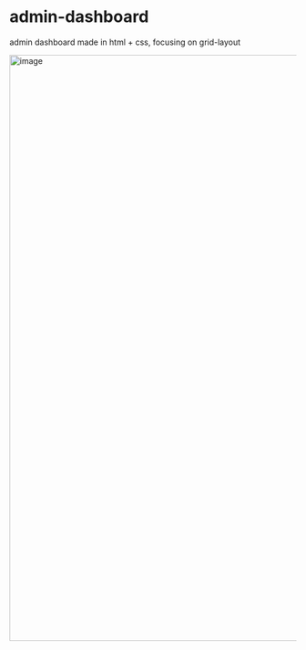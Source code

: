 # admin-dashboard
admin dashboard made in html + css, focusing on grid-layout

<img width="1027" alt="image" src="https://user-images.githubusercontent.com/74586216/208745056-acb4037f-cd43-4f62-a25c-fddd65d249ad.png">

